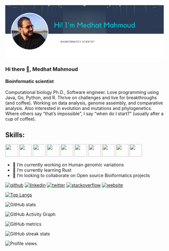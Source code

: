 <img src="https://github.com/MeHelmy/MeHelmy/blob/main/medhat_banner.png" width=1000/>


<!-- ![link](https://github.com/MeHelmy/MeHelmy/blob/main/medhat_banner.png)  -->


### Hi there 👋, Medhat Mahmoud
#### Bioinformatic scientist
Computational biology Ph.D., Software engineer. Love programming using Java, Go, Python, and R. Thrive on challenges and live for breakthroughs (and coffee). Working on data analysis, genome assembly, and comparative analysis. Also interested in evolution and mutations and phylogenetics. Where others say “that’s impossible”, I say “when do I start?” (usually after a cup of coffee).

## Skills:  
 <img src="https://cdn.jsdelivr.net/gh/devicons/devicon/icons/python/python-original-wordmark.svg" height=40 width=40/>  <img src="https://cdn.jsdelivr.net/gh/devicons/devicon/icons/java/java-original-wordmark.svg" height=40 width=40/>  <img src="https://cdn.jsdelivr.net/gh/devicons/devicon/icons/rstudio/rstudio-original.svg" height=40 width=40 /> <img src="https://cdn.jsdelivr.net/gh/devicons/devicon/icons/go/go-original.svg" height=40 width=40/>  <img src="https://cdn.jsdelivr.net/gh/devicons/devicon/icons/bash/bash-original.svg" height=40 width=40 />  <img src="https://cdn.jsdelivr.net/gh/devicons/devicon/icons/atom/atom-original.svg" height=40 width=40/>  <img src="https://cdn.jsdelivr.net/gh/devicons/devicon/icons/linux/linux-original.svg" height=40 width=40/>  <img src="https://cdn.jsdelivr.net/gh/devicons/devicon/icons/centos/centos-original.svg" height=40 width=40/> <img src="https://cdn.jsdelivr.net/gh/devicons/devicon/icons/mysql/mysql-original-wordmark.svg" height=40 width=40/>  <img src="https://cdn.jsdelivr.net/gh/devicons/devicon/icons/oracle/oracle-original.svg" height=40 width=40/>
 
<!-- https://devicon.dev/ -->
<!-- https://www.canva.com/design/DAEtxT1xzWU/Mm0vZtNmQcyFl39euUoeCg/edit?category=tACFapY0WQc -->
- 🔭 I’m currently working on Human genomic variations 
- 🌱 I’m currently learning Rust 
- 👯 I’m looking to collaborate on Open source Bioiformatics projects 


[<img src='https://cdn.jsdelivr.net/npm/simple-icons@3.0.1/icons/github.svg' alt='github' height='40'>](https://github.com/MeHelmy)  [<img src='https://cdn.jsdelivr.net/npm/simple-icons@3.0.1/icons/linkedin.svg' alt='linkedin' height='40'>](https://www.linkedin.com/in/medhat-mahmoud-3970b665/)  [<img src='https://cdn.jsdelivr.net/npm/simple-icons@3.0.1/icons/twitter.svg' alt='twitter' height='40'>](https://twitter.com/MedhatHelmy7)  [<img src='https://cdn.jsdelivr.net/npm/simple-icons@3.0.1/icons/stackoverflow.svg' alt='stackoverflow' height='40'>](https://stackoverflow.com/users/1798298)  [<img src='https://cdn.jsdelivr.net/npm/simple-icons@3.0.1/icons/icloud.svg' alt='website' height='40'>](https://fritzsedlazeck.github.io/)  

[![Top Langs](https://github-readme-stats.vercel.app/api/top-langs/?username=MeHelmy)](https://github.com/anuraghazra/github-readme-stats)

![GitHub stats](https://github-readme-stats.vercel.app/api?username=MeHelmy&show_icons=true)  

![GitHub Activity Graph](https://activity-graph.herokuapp.com/graph?username=MeHelmy)  

![GitHub metrics](https://metrics.lecoq.io/MeHelmy)  

![GitHub streak stats](https://github-readme-streak-stats.herokuapp.com/?user=MeHelmy)  

![Profile views](https://gpvc.arturio.dev/MeHelmy)  



<!--
**MeHelmy/MeHelmy** is a ✨ _special_ ✨ repository because its `README.md` (this file) appears on your GitHub profile.

Here are some ideas to get you started:

- 🔭 I’m currently working on ...
- 🌱 I’m currently learning ...
- 👯 I’m looking to collaborate on ...
- 🤔 I’m looking for help with ...
- 💬 Ask me about ...
- 📫 How to reach me: ...
- 😄 Pronouns: ...
- ⚡ Fun fact: ...
-->

